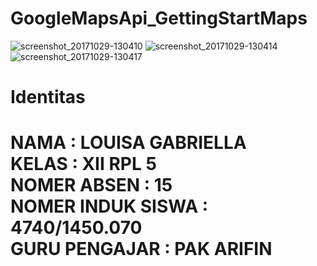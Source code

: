 # GoogleMapsApi_GettingStartMaps
![screenshot_20171029-130410](https://user-images.githubusercontent.com/21364340/32143839-41e94838-bc6d-11e7-9178-cc9ec8020bd3.png)
![screenshot_20171029-130414](https://user-images.githubusercontent.com/21364340/32143840-425e61a4-bc6d-11e7-8782-3c9c23131603.png)
![screenshot_20171029-130417](https://user-images.githubusercontent.com/21364340/32143841-42ba456e-bc6d-11e7-9f00-201c552d2058.png)
# Identitas <br> 
<h1> NAMA : LOUISA GABRIELLA <br> KELAS : XII RPL 5 <br> NOMER ABSEN : 15 <br> NOMER INDUK SISWA : 4740/1450.070 <br> GURU PENGAJAR : PAK ARIFIN <br>
